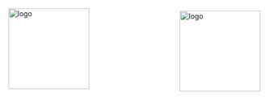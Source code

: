 <img src="https://github-readme-stats.vercel.app/api?username=kwstars&show_icons=true" alt="logo" height="160" align="right" style="margin: 5px; margin-bottom: 20px;" />

<!--
**kwstars/kwstars** is a ✨ _special_ ✨ repository because its `README.md` (this file) appears on your GitHub profile.

Here are some ideas to get you started:

- 🔭 I’m currently working on ...
- 🌱 I’m currently learning ...
- 👯 I’m looking to collaborate on ...
- 🤔 I’m looking for help with ...
- 💬 Ask me about ...
- 📫 How to reach me: ...
- 😄 Pronouns: ...
- ⚡ Fun fact: ...
-->

<img src="https://github-profile-trophy.vercel.app/?username=kwstars&theme=flat&column=7" alt="logo" height="160" align="center" style="margin: auto; margin-bottom: 20px;" />

